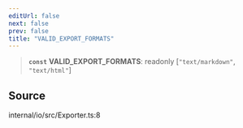 ```yaml
---
editUrl: false
next: false
prev: false
title: "VALID_EXPORT_FORMATS"
---
```


> **`const`** **VALID\_EXPORT\_FORMATS**: readonly [`"text/markdown"`, `"text/html"`]

## Source

internal/io/src/Exporter.ts:8

